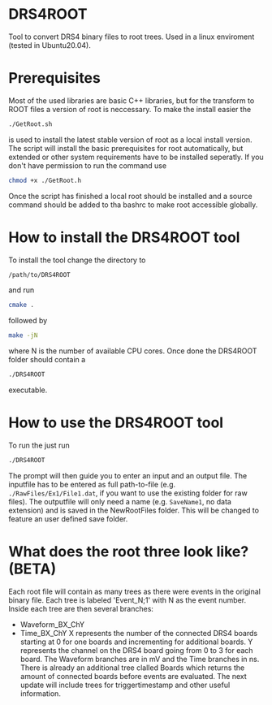 # DRS4ROOT
Tool to convert DRS4 binary files to root trees. Used in a linux enviroment (tested in Ubuntu20.04).

# Prerequisites
Most of the used libraries are basic C++ libraries, but for the transform to ROOT files a version of root is neccessary.
To make the install easier the 
```bash
./GetRoot.sh
```
is used to install the latest stable version of root as a local install version. The script will install the basic prerequisites for root automatically, but extended or other system requirements have to be installed seperatly. 
If you don't have permission to run the command use 
```bash
chmod +x ./GetRoot.h
```
Once the script has finished a local root should be installed and a source command should be added to tha bashrc to make root accessible globally.

# How to install the DRS4ROOT tool
To install the tool change the directory to 
```bash
/path/to/DRS4ROOT
```
and run
```bash
cmake .
```
followed by 
```bash
make -jN
```
where N is the number of available CPU cores. Once done the DRS4ROOT folder should contain a 
```bash
./DRS4ROOT
```
executable.

# How to use the DRS4ROOT tool
To run the just run 
```bash
./DRS4ROOT
```
The prompt will then guide you to enter an input and an output file.
The inputfile has to be entered as full path-to-file (e.g. `./RawFiles/Ex1/File1.dat`, if you want to use the existing folder for raw files).
The outputfile will only need a name (e.g. `SaveName1`, no data extension) and is saved in the NewRootFiles folder. This will be changed to feature an user defined save folder.

# What does the root three look like? (BETA)
Each root file will contain as many trees as there were events in the original binary file.
Each tree is labeled 'Event_N;1' with N as the event number. 
Inside each tree are then several branches:
  - Waveform_BX_ChY
  - Time_BX_ChY
X represents the number of the connected DRS4 boards starting at 0 for one boards and incrementing for additional boards.
Y represents the channel on the DRS4 board going from 0 to 3 for each board.
The Waveform branches are in mV and the Time branches in ns.
There is already an additional tree clalled Boards which returns the amount of connected boards before events are evaluated.
The next update will include trees for triggertimestamp and other useful information.
